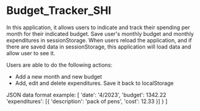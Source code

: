 # Budget_Tracker_SHI
In this application, it allows users to indicate and track their spending per month for their indicated budget. 
Save user's monthly budget and monthly expenditures in sessionStorage. 
When users reload the application, and if there are saved data in sessionStorage, this application will load data and allow user to see it.

Users are able to do the following actions:
- Add a new month and new budget
- Add, edit and delete expenditures. Save it back to localStorage

JSON data format example:
[
   'date': '4/2023',
   'budget': 1342.22
   'expenditures': [{
      'description': 'pack of pens',
      'cost': 12.33
    }]
  }
]
